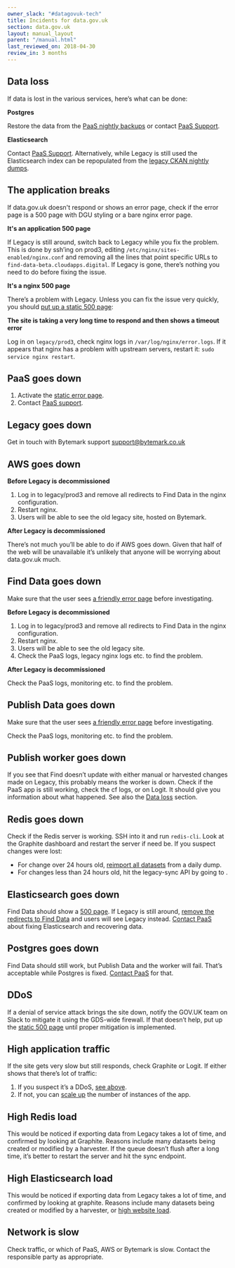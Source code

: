 ```yaml
---
owner_slack: "#datagovuk-tech"
title: Incidents for data.gov.uk
section: data.gov.uk
layout: manual_layout
parent: "/manual.html"
last_reviewed_on: 2018-04-30
review_in: 3 months
---
```


[static-page]: /manual/data-gov-uk-common-tasks.html#put-up-a-static-error-page
[paas-support]: https://www.cloud.service.gov.uk/support

## Data loss

If data is lost in the various services, here’s what can be done:

**Postgres**

Restore the data from the [PaaS nightly backups](https://docs.cloud.service.gov.uk/#restoring-a-postgresql-service-snapshot) or contact [PaaS Support](https://docs.cloud.service.gov.uk/#postgresql-service-backup).

**Elasticsearch**

Contact [PaaS Support][paas-support]. Alternatively, while Legacy is still used the Elasticsearch index can be repopulated from the [legacy CKAN nightly dumps](/manual/data-gov-uk-common-tasks.html#import-data-from-legacy).

## The application breaks

If data.gov.uk doesn't respond or shows an error page, check if the error page is a 500 page with DGU styling or a bare nginx error page.

**It's an application 500 page**

If Legacy is still around, switch back to Legacy while you fix the problem.  This is done by ssh’ing on prod3, editing `/etc/nginx/sites-enabled/nginx.conf` and removing all the lines that point specific URLs to `find-data-beta.cloudapps.digital`. If Legacy is gone, there’s nothing you need to do before fixing the issue.

**It's a nginx 500 page**

There’s a problem with Legacy. Unless you can fix the issue very quickly, you should [put up a static 500 page][static-page]:

**The site is taking a very long time to respond and then shows a timeout error**

Log in on `legacy/prod3`, check nginx logs in `/var/log/nginx/error.logs`. If it appears that nginx has a problem with upstream servers, restart it: `sudo service nginx restart`.

## PaaS goes down

1. Activate the [static error page][static-page].
2. Contact [PaaS support][paas-support].

## Legacy goes down

Get in touch with Bytemark support support@bytemark.co.uk

## AWS goes down

**Before Legacy is decommissioned**

1. Log in to legacy/prod3 and remove all redirects to Find Data in the nginx configuration.
2. Restart nginx.
3. Users will be able to see the old legacy site, hosted on Bytemark.

**After Legacy is decommissioned**

There’s not much you’ll be able to do if AWS goes down. Given that half of the web will be unavailable it’s unlikely that anyone will be worrying about data.gov.uk much.

## Find Data goes down

Make sure that the user sees [a friendly error page][static-page] before investigating.

**Before Legacy is decommissioned**

1. Log in to legacy/prod3 and remove all redirects to Find Data in the nginx configuration.
2. Restart nginx.
3. Users will be able to see the old legacy site.
4. Check the PaaS logs, legacy nginx logs etc. to find the problem.

**After Legacy is decommissioned**

Check the PaaS logs, monitoring etc. to find the problem.

## Publish Data goes down

Make sure that the user sees [a friendly error page][static-page] before investigating.

Check the PaaS logs, monitoring etc. to find the problem.

## Publish worker goes down

If you see that Find doesn’t update with either manual or harvested changes made on Legacy, this probably means the worker is down. Check if the PaaS app is still working, check the cf logs, or on Logit. It should give you information about what happened. See also the [Data loss](#data-loss) section.

## Redis goes down

Check if the Redis server is working. SSH into it and run `redis-cli`. Look at the Graphite dashboard and restart the server if need be. If you suspect changes were lost:

* For change over 24 hours old, [reimport all datasets](/manual/data-gov-uk-common-tasks.html#import-data-from-legacy) from a daily dump.
* For changes less than 24 hours old, hit the legacy-sync API by going to [](https://publish-data-beta-production.cloudapps.digital/api/sync-beta).

## Elasticsearch goes down

Find Data should show a [500 page][static-page]. If Legacy is still around, [remove the redirects to Find Data](#find-data-goes-down) and users will see Legacy instead. [Contact PaaS][paas-support] about fixing Elasticsearch and recovering data.

## Postgres goes down

Find Data should still work, but Publish Data and the worker will fail. That’s acceptable while Postgres is fixed. [Contact PaaS][paas-support] for that.

## DDoS

If a denial of service attack brings the site down, notify the GOV.UK team on Slack to mitigate it using the GDS-wide firewall. If that doesn’t help, put up the [static 500 page][static-page] until proper mitigation is implemented.

## High application traffic

If the site gets very slow but still responds, check Graphite or Logit. If either shows that there’s lot of traffic:

1. If you suspect it’s a DDoS, [see above](#ddos).
2. If not, you can [scale up](/manual/data-gov-uk-common-tasks.html#scale-the-application) the number of instances of the app.

## High Redis load

This would be noticed if exporting data from Legacy takes a lot of time, and confirmed by looking at Graphite. Reasons include many datasets being created or modified by a harvester. If the queue doesn’t flush after a long time, it’s better to restart the server and hit the sync endpoint.

## High Elasticsearch load

This would be noticed if exporting data from Legacy takes a lot of time, and confirmed by looking at graphite. Reasons include many datasets being created or modified by a harvester, or [high website load](#high-application-traffic).

## Network is slow

Check traffic, or which of PaaS, AWS or Bytemark is slow. Contact the responsible party as appropriate.
